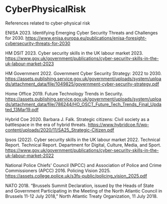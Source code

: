 # CyberPhysicalRisk
References related to cyber-physical risk

ENISA 2023. Identifying Emerging Cyber Security Threats and Challenges for 2030. https://www.enisa.europa.eu/publications/enisa-foresight-cybersecurity-threats-for-2030

HM DSIT 2023. Cyber security skills in the UK labour market 2023. https://www.gov.uk/government/publications/cyber-security-skills-in-the-uk-labour-market-2023

HM Government 2022. Government Cyber Security Strategy: 2022 to 2030. https://assets.publishing.service.gov.uk/government/uploads/system/uploads/attachment_data/file/1049825/government-cyber-security-strategy.pdf

Home Office 2019. Future Technology Trends in Security. https://assets.publishing.service.gov.uk/government/uploads/system/uploads/attachment_data/file/786244/HO_OSCT_Future_Tech_Trends_Final_Updated_13Mar19.pdf

Hybrid Coe 2020. Barbara J. Falk. Strategic citizens: Civil society as a battlespace in the era of hybrid threats. https://www.hybridcoe.fi/wp-content/uploads/2020/11/SA25_Strategic-Citizen.pdf

Ipsos (2022). Cyber security skills in the UK labour market 2022. Technical Report. Technical Report. Department for Digital, Culture, Media, and Sport. 
https://www.gov.uk/government/publications/cyber-security-skills-in-the-uk-labour-market-2022

National Police Chiefs' Council (NPCC) and Association of Police and Crime Commissioners (APCC) 2016. Policing Vision 2025. https://assets.college.police.uk/s3fs-public/policing_vision_2025.pdf

NATO 2018. “Brussels Summit Declaration, issued by the Heads of State and Government Participating in the Meeting of the North Atlantic Council in Brussels 11-12 July
2018,” North Atlantic Treaty Organization, 11 July 2018.
